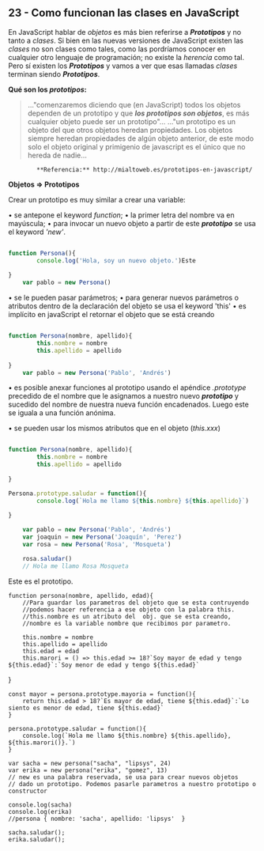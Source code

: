 ## 23 - Como funcionan las clases en JavaScript

En JavaScript hablar de _objetos_ es más bien referirse a _**Prototipos**_ y no tanto a _clases_. Si bien en las nuevas versiones de JavaScript existen las _clases_ no son clases como tales, como las pordríamos conocer en cualquier otro lenguaje de programación; no existe la _herencia_ como tal.
Pero sí existen los _**Prototipos**_ y vamos a ver que esas llamadas _clases_ terminan siendo _**Prototipos**_.

**Qué son los _prototipos_:**

> ..."comenzaremos diciendo que (en JavaScript) todos los objetos dependen de un prototipo y que _**los prototipos son objetos**_, es más cualquier objeto puede ser un prototipo"… 
> ..."un prototipo es un objeto del que otros objetos heredan propiedades. Los objetos siempre heredan propiedades de algún objeto anterior, de este modo solo el objeto original y primigenio de javascript es el único que no hereda de nadie…

            **Referencia:** http://mialtoweb.es/prototipos-en-javascript/


**Objetos => Prototipos**

Crear un prototipo es muy similar a crear una variable:

• se antepone el keyword _function_;
• la primer letra del nombre va en mayúscula;
• para invocar un nuevo objeto a partir de este _**prototipo**_ se usa el keyword _'new'_.

```javascript

function Persona(){
        console.log('Hola, soy un nuevo objeto.')Este
    
}
    var pablo = new Persona()
```

• se le pueden pasar parámetros;
• para generar nuevos parámetros o atributos dentro de la declaración del objeto se usa el keyword 'this'
• es implícito en javaScript el retornar el objeto que se está creando 


```javascript

function Persona(nombre, apellido){
        this.nombre = nombre
        this.apellido = apellido
    
}
    var pablo = new Persona('Pablo', 'Andrés')
```

• es posible anexar funciones al prototipo usando el apéndice _.prototype_ precedido de el nombre que le asignamos a nuestro nuevo _**prototipo**_ y sucedido del nombre de nuestra nueva función encadenados. Luego este se iguala a una función anónima.

• se pueden usar los mismos atributos que en el objeto (_this.xxx_)


```javascript

function Persona(nombre, apellido){
        this.nombre = nombre
        this.apellido = apellido
    
}

Persona.prototype.saludar = function(){
        console.log(`Hola me llamo ${this.nombre} ${this.apellido}`)
    
}

    var pablo = new Persona('Pablo', 'Andrés')
    var joaquin = new Persona('Joaquín', 'Perez')
    var rosa = new Persona('Rosa', 'Mosqueta')

    rosa.saludar()
    // Hola me llamo Rosa Mosqueta
```
Este es el prototipo.

    function persona(nombre, apellido, edad){
        //Para guardar los parametros del objeto que se esta contruyendo
        //podemos hacer referencia a ese objeto con la palabra this. 
        //this.nombre es un atributo del  obj. que se esta creando,
        //nombre es la variable nombre que recibimos por parametro.
        
        this.nombre = nombre
        this.apellido = apellido
        this.edad = edad
        this.marori = () => this.edad >= 18?`Soy mayor de edad y tengo ${this.edad}`:`Soy menor de edad y tengo ${this.edad}`
}

    const mayor = persona.prototype.mayoria = function(){
        return this.edad > 18?`Es mayor de edad, tiene ${this.edad}`:`Lo siento es menor de edad, tiene ${this.edad}`
    }

    persona.prototype.saludar = function(){
        console.log(`Hola me llamo ${this.nombre} ${this.apellido}, ${this.marori()}.`)
    }

    var sacha = new persona("sacha", "lipsys", 24)
    var erika = new persona("erika", "gomez", 13)
    // new es una palabra reservada, se usa para crear nuevos objetos
    // dado un prototipo. Podemos pasarle parametros a nuestro prototipo o constructor

    console.log(sacha)
    console.log(erika)
    //persona { nombre: 'sacha', apellido: 'lipsys'  }

    sacha.saludar();
    erika.saludar();
